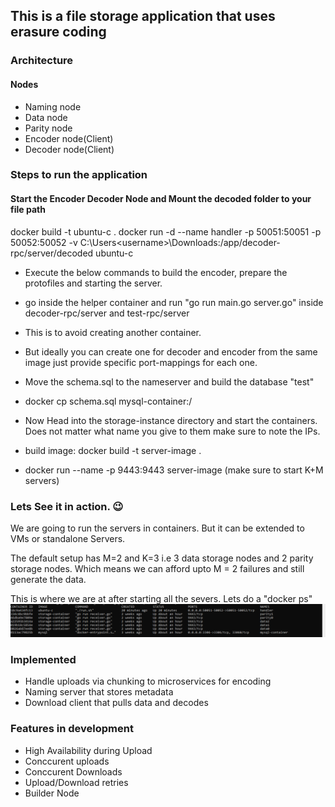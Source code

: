 ## This is a file storage application that uses erasure coding

### Architecture

#### Nodes
- Naming node
- Data node
- Parity node
- Encoder node(Client)
- Decoder node(Client)


### Steps to run the application
#### Start the Encoder Decoder Node and Mount the decoded folder to your file path
docker build -t ubuntu-c .
docker run -d --name handler -p 50051:50051 -p 50052:50052 -v C:\Users\<username>\Downloads\:/app/decoder-rpc/server/decoded ubuntu-c 


- Execute the below commands to build the encoder, prepare the protofiles and starting the server.
- go inside the helper container and run "go run main.go server.go" inside decoder-rpc/server and test-rpc/server
- This is to avoid creating another container. 
- But ideally you can create one for decoder and encoder from the same image just provide specific port-mappings for each one.
- Move the schema.sql to the nameserver and build the database "test"
- docker cp schema.sql mysql-container:/

- Now Head into the storage-instance directory and start the containers. Does not matter what name you give to them make sure to note the IPs.
- build image: docker build -t server-image .
- docker run --name <server-node-1> -p 9443:9443 server-image (make sure to start K+M servers)

### Lets See it in action. 😉
We are going to run the servers in containers. But it can be extended to VMs or standalone Servers.

The default setup has M=2 and K=3 i.e 3 data storage nodes and 2 parity storage nodes. Which means we can afford upto M = 2 failures and still generate the data.

This is where we are at after starting all the severs. Lets do a "docker ps"
![Running servers](./images/all_servers.PNG)

### Implemented
- Handle uploads via chunking to microservices for encoding
- Naming server that stores metadata
- Download client that pulls data and decodes

### Features in development
- High Availability during Upload
- Conccurent uploads
- Conccurent Downloads
- Upload/Download retries
- Builder Node